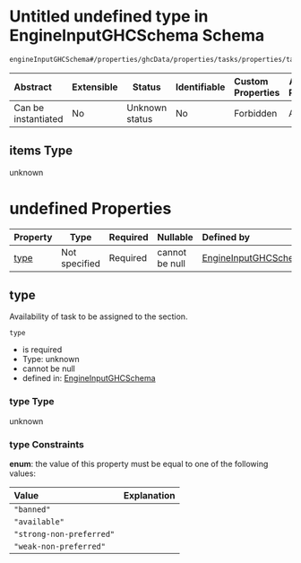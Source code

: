 # Untitled undefined type in EngineInputGHCSchema Schema

```txt
engineInputGHCSchema#/properties/ghcData/properties/tasks/properties/taskList/items/properties/frameTemplate/allOf/1/items
```




| Abstract            | Extensible | Status         | Identifiable | Custom Properties | Additional Properties | Access Restrictions | Defined In                                                         |
| :------------------ | ---------- | -------------- | ------------ | :---------------- | --------------------- | ------------------- | ------------------------------------------------------------------ |
| Can be instantiated | No         | Unknown status | No           | Forbidden         | Allowed               | none                | [ghc.schema.json\*](../out/ghc.schema.json "open original schema") |

## items Type

unknown

# undefined Properties

| Property      | Type          | Required | Nullable       | Defined by                                                                                                                                                                                                                                                                                      |
| :------------ | ------------- | -------- | -------------- | :---------------------------------------------------------------------------------------------------------------------------------------------------------------------------------------------------------------------------------------------------------------------------------------------- |
| [type](#type) | Not specified | Required | cannot be null | [EngineInputGHCSchema](ghc-properties-ghcdata-properties-tasks-properties-tasklist-task-properties-frametemplate-allof-1-items-properties-type.md "engineInputGHCSchema#/properties/ghcData/properties/tasks/properties/taskList/items/properties/frameTemplate/allOf/1/items/properties/type") |

## type

Availability of task to be assigned to the section.


`type`

-   is required
-   Type: unknown
-   cannot be null
-   defined in: [EngineInputGHCSchema](ghc-properties-ghcdata-properties-tasks-properties-tasklist-task-properties-frametemplate-allof-1-items-properties-type.md "engineInputGHCSchema#/properties/ghcData/properties/tasks/properties/taskList/items/properties/frameTemplate/allOf/1/items/properties/type")

### type Type

unknown

### type Constraints

**enum**: the value of this property must be equal to one of the following values:

| Value                    | Explanation |
| :----------------------- | ----------- |
| `"banned"`               |             |
| `"available"`            |             |
| `"strong-non-preferred"` |             |
| `"weak-non-preferred"`   |             |

